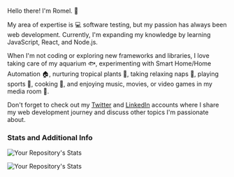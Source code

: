 Hello there! I'm Romel. 👋 

My area of expertise is 💻 software testing, but my passion has always been web development. Currently, I'm expanding my knowledge by learning JavaScript, React, and Node.js.

When I'm not coding or exploring new frameworks and libraries, I love taking care of my aquarium 🐟, experimenting with Smart Home/Home Automation 🏠, nurturing tropical plants 🌱, taking relaxing naps 🛌, playing sports 🏈, cooking 🍳, and enjoying music, movies, or video games in my media room 🎥.

Don't forget to check out my [Twitter](https://www.twitter.com/melorome83)  and [LinkedIn](https://www.linkedin.com/in/romelwilliams/) accounts where I share my web development journey and discuss other topics I'm passionate about.

### Stats and Additional Info 

![Your Repository's Stats](https://github-readme-stats.vercel.app/api?username=omerome83&theme=nord&show_icons=true&count_private=true)  

![Your Repository's Stats](https://github-readme-stats.vercel.app/api/top-langs/?username=omerome83&theme=blue-green)



